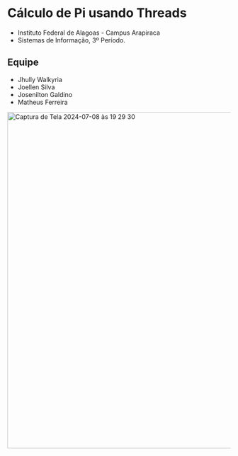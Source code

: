 # Cálculo de Pi usando Threads
- Instituto Federal de Alagoas - Campus Arapiraca
- Sistemas de Informação, 3º Período.

## Equipe
- Jhully Walkyria
- Joellen Silva
- Josenilton Galdino
- Matheus Ferreira
<img width="760" alt="Captura de Tela 2024-07-08 às 19 29 30" src="https://github.com/joellensilva/calculo-pi/assets/99025532/3d29022d-253b-4022-9584-bb9e09edebb7">
